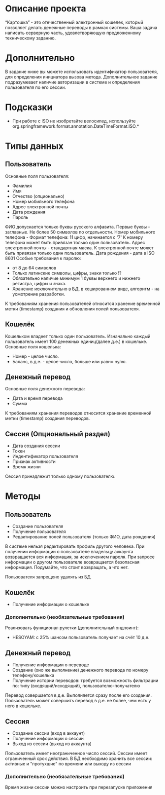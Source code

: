 # Описание проекта

“Картошка” - это отечественный электронный кошелек, который позволяет делать денежные переводы в рамках системы.
Ваша задача написать серверную часть, удовлетворяющую предложенному техническому заданию.

# Дополнительно

В задание ниже вы можете использовать идентификатор пользователя, для определения инициатора вызова метода. Дополнительное задание подразумевает наличие авторизации в системе и определения пользователя по его сессии.

# Подсказки

- При работе с ISO не изобретайте велосипед, используйте org.springframework.format.annotation.DateTimeFormat.ISO.*

# Типы данных

## Пользователь
Основные поля пользователя:
- Фамилия
- Имя
- Отчество (опционально)
- Номер мобильного телефона
- Адрес электронной почты
- Дата рождения
- Пароль

ФИО допускается только буквы русского алфавита. Первые буквы - заглавные. Не более 50 символов по отдельности.
Номер мобильного телефона - Формат телефона: 11 цифр, начинается с '7'
К номеру телефона может быть привязан только один пользователь.
Адрес электронной почты - стандартная маска. К электронной почте может быть привязан только один пользователь.
Дата рождения - дата в ISO 8601
Особые требования к паролю:

- от 8 до 64 символов
- Только латинские символы, цифры, знаки только !?
- Обязательно наличие минимум 1 буквы верхнего и нижнего регистра, цифры и знака.
- Хранение исключительно в БД, в хешированном виде, алгоритм - на усмотрение разработки.

К требованиям хранения пользователей относится хранение временной метки (timestamp) создания и обновления полей
пользователя.

## Кошелёк
Кошельком владеет только один пользователь.
Изначально каждый пользователь имеет 100 денежных единиц(далее д.е.) в кошельке.
Основные поля кошелька:

- Номер - целое число.
- Баланс, в д.е. - целое число, больше или равно нулю.

## Денежный перевод
Основные поля денежного перевода:

- Дата и время перевода
- Сумма

К требованиям хранения переводов относится хранение временной метки (timestamp) создания переводов.

## Сессия (Опциональный раздел)
- Дата создания сессии
- Токен
- Индентификатор пользователя
- Признак активности
- Время жизни

Сессия принадлежит только одному пользователю.

# Методы
## Пользователь

- Создание пользователя
- Получение пользователя
- Редактирование полей пользователя (только ФИО, дата рождения)

В системе нельзя редактировать профиль другого человека. При получении информации о пользователе владельцу аккаунта возвращается вся информация, за исключением  пароля. При запросе информации о другом пользователе возвращается безопасная информация. Подумайте, что стоит возвращать, а что нет.

Пользователя запрещено удалять из БД

## Кошелёк

- Получение информации о кошельке

### Дополнительно (необязательные требования)

Реализовать функционал рулетки (дополнительный эндпоинт):

- HESOYAM: с 25% шансом пользователь получает на счёт 10 д.е.

## Денежный перевод
- Получение информации о переводе
- Создание (оно же выполнение) денежного перевода по номеру телефону/кошелька
- Получение истории переводов: требуется возможность фильтрации по: типу (входящий/исходящий), пользователю-получателю

Перевод совершается в д.е. Выполняется сразу после его создания. Пользователь может совершить перевод в д.е. не более, чем есть у него в кошельке.

## Сессия
- Создание сессии (вход в аккаунт)
- Получение информации о сессии
- Выход из сессии (выход из аккаунта)

Пользователь имеет неограниченное число сессий.
Сессии имеет ограниченный срок действия.
В БД необходимо хранить все сессии: активные и "протухшие" по времени или выходу из сессии

### Дополнительно (необязательные требования)

Время жизни сессии можно настроить при перезапуске приложения